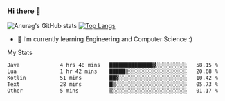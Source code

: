 ### Hi there 👋

![Anurag's GitHub stats](https://github-readme-stats.vercel.app/api?username=MatteoIorio11&show_icons=true&theme=dark) 
[![Top Langs](https://github-readme-stats.vercel.app/api/top-langs/?username=MatteoIorio11&theme=dark)](https://github.com/MatteoIorio11/github-readme-stats)

- 🌱 I’m currently learning Engineering and Computer Science :)

<!--
**MatteoIorio11/MatteoIorio11** is a ✨ _special_ ✨ repository because its `README.md` (this file) appears on your GitHub profile.

Here are some ideas to get you started:

- 🔭 I’m currently working on ...
- 🌱 I’m currently learning ...
- 👯 I’m looking to collaborate on ...
- 🤔 I’m looking for help with ...
- 💬 Ask me about ...
- 📫 How to reach me: ...
- 😄 Pronouns: ...
- ⚡ Fun fact: ...
-->
My Stats
<!--START_SECTION:waka-->

```txt
Java             4 hrs 48 mins   ██████████████▓░░░░░░░░░░   58.15 %
Lua              1 hr 42 mins    █████▒░░░░░░░░░░░░░░░░░░░   20.68 %
Kotlin           51 mins         ██▓░░░░░░░░░░░░░░░░░░░░░░   10.42 %
Text             28 mins         █▒░░░░░░░░░░░░░░░░░░░░░░░   05.73 %
Other            5 mins          ▒░░░░░░░░░░░░░░░░░░░░░░░░   01.17 %
```

<!--END_SECTION:waka-->
